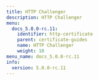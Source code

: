 ```yaml
---
title: HTTP Challenger
description: HTTP Challenger
menu:
  docs_5.0.0-rc.11:
    identifier: http-certificate
    parent: certificate-guides
    name: HTTP Challenger
    weight: 10
menu_name: docs_5.0.0-rc.11
info:
  version: 5.0.0-rc.11
---
```


